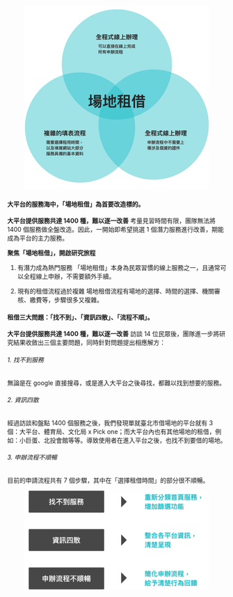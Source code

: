 <figure style="--pos-start: 1; --pos-end: 2; --pos-mob-s: 1; --pos-mob-e: 2;"><img src="/projects/taipei_service/contentresearch_circles.jpg"></figure>

<div class="content" style="--pos-start: 2; --pos-end: 4; --pos-mob-s: 2; --pos-mob-e: 3;">

#### **大平台的服務海中，「場地租借」為首要改造標的。**

**大平台提供服務共達 1400 種，難以逐一改善**
考量見習時間有限，團隊無法將 1400 個服務做全盤改造。因此，一開始即希望挑選 1 個潛力服務進行改善，期能成為平台的主力服務。

**聚焦「場地租借」，開啟研究旅程**
1. 有潛力成為熱門服務
「場地租借」本身為民眾習慣的線上服務之一，且通常可以全程線上申辦，不需要額外手續。

2. 現有的租借流程過於複雜
場地租借流程有場地的選擇、時間的選擇、機關審核、繳費等，步驟很多又複雜。

</div>

<div class="content" style="--pos-start: 1; --pos-end: 3; --pos-mob-s: 4; --pos-mob-e: 5;">

#### 租借三大問題：「找不到」、「資訊四散」、「流程不順」。

**大平台提供服務共達 1400 種，難以逐一改善**
訪談 14 位民眾後，團隊進一步將研究結果收斂出三個主要問題，同時針對問題提出相應解方：

###### 1. 找不到服務
無論是在 google 直接搜尋，或是進入大平台之後尋找，都難以找到想要的服務。

###### 2. 資訊四散
經過訪談和盤點 1400 個服務之後，我們發現單就臺北市借場地的平台就有 3 個：大平台、體育局、文化局 x Pick one；而大平台內也有其他場地的租借，例如：小巨蛋、北投會館等等。導致使用者在進入平台之後，也找不到要借的場地。

###### 3. 申辦流程不順暢
目前的申請流程共有 7 個步驟，其中在「選擇租借時間」的部分很不順暢。

</div>

<figure style="--pos-start: 3; --pos-end: 4; --pos-mob-s: 3; --pos-mob-e: 4;"><img src="/projects/taipei_service/contentresearch_solutions.jpg"></figure>
